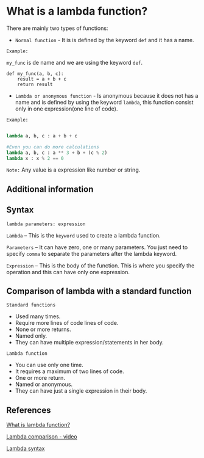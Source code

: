 # What is a lambda function?

There are mainly two types of functions:

* `Normal function` - It is  is defined by the keyword `def` and it has a name.

`Example:`

`my_func` is de name and we are using the keyword `def`.

```python3
def my_func(a, b, c):
    result = a + b + c
    return result
```

* `Lambda or anonymous function` - Is anonymous because it does not has a name and is defined by using the keyword `lambda`, this function consist only in one expression(one line of code).

`Example:`

```python

lambda a, b, c : a + b + c

#Even you can do more calculations
lambda a, b, c : a ** 3 + b + (c % 2)
lambda x : x % 2 == 0
```

`Note:` Any value is a expression like number or string.

## Additional information

## Syntax

```python3
lambda parameters: expression
```

`Lambda` – This is the `keyword` used to create a lambda function.

`Parameters` – It can have zero, one or many parameters. You just need to specify `comma`  to separate the parameters after the lambda keyword.

`Expression` – This is the body of the function. This is where you specify the operation and this can have only one expression.

## Comparison of lambda with a standard function

`Standard functions`

* Used many times.
* Require more lines of code lines of code.
* None or more returns.
* Named only.
* They can have multiple expression/statements in her body.

`Lambda function`
  
* You can use only one time.
* It requires a maximum of two lines of code.
* One or more return.
* Named or anonymous.
* They can have just a single expression in their body.

## References

[What is lambda function?](https://mytrashcode.com/what-is-lambda-in-python#What_is_lambda_in_Python)

[Lambda comparison - video](https://realpython.com/lessons/what-is-lambda-function/)

[Lambda syntax](https://techvidvan.com/tutorials/lambda-expression-in-python/)
